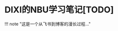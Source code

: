 

# DIXI的NBU学习笔记[TODO]

<div id="progress-container">
  <div id="progress-bar"></div>
</div>

!!! note "这是一个从飞书到博客的漫长过程..."